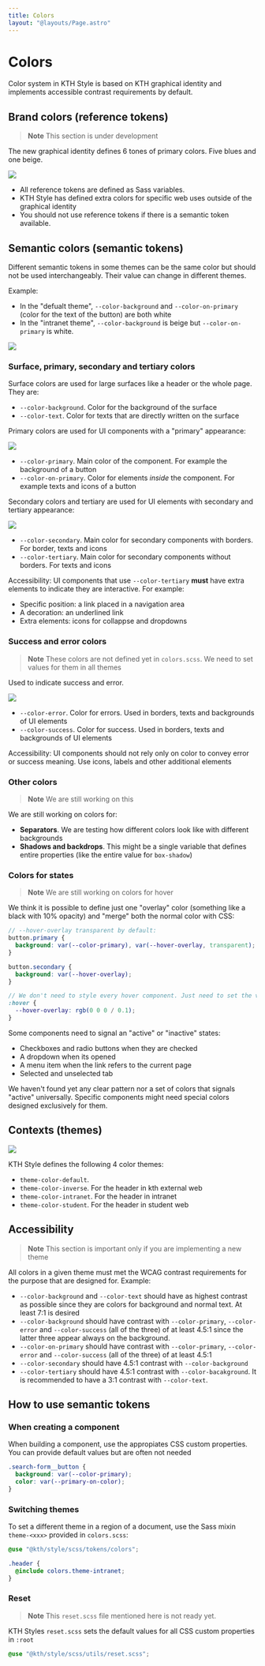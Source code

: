 ```yaml
---
title: Colors
layout: "@layouts/Page.astro"
---
```


# Colors

Color system in KTH Style is based on KTH graphical identity and implements accessible contrast requirements by default.

## Brand colors (reference tokens)

> **Note**
> This section is under development

The new graphical identity defines 6 tones of primary colors. Five blues and one beige.

![](@images/color-blues.png)

- All reference tokens are defined as Sass variables.
- KTH Style has defined extra colors for specific web uses outside of the graphical identity
- You should not use reference tokens if there is a semantic token available.

## Semantic colors (semantic tokens)

Different semantic tokens in some themes can be the same color but should not be used interchangeably. Their value can change in different themes.

Example:

- In the "defualt theme", `--color-background` and `--color-on-primary` (color for the text of the button) are both white
- In the "intranet theme", `--color-background` is beige but `--color-on-primary` is white.

![](@images/color-semantic-difference.png)

### Surface, primary, secondary and tertiary colors

Surface colors are used for large surfaces like a header or the whole page. They are:

- `--color-background`. Color for the background of the surface
- `--color-text`. Color for texts that are directly written on the surface

Primary colors are used for UI components with a "primary" appearance:

![](@images/color-primary.png)

- `--color-primary`. Main color of the component. For example the background of a button
- `--color-on-primary`. Color for elements _inside_ the component. For example texts and icons of a button

Secondary colors and tertiary are used for UI elements with secondary and tertiary appearance:

![](@images/color-secondary.png)

- `--color-secondary`. Main color for secondary components with borders. For border, texts and icons
- `--color-tertiary`. Main color for secondary components without borders. For texts and icons

Accessibility: UI components that use `--color-tertiary` **must** have extra elements to indicate they are interactive. For example:

- Specific position: a link placed in a navigation area
- A decoration: an underlined link
- Extra elements: icons for collappse and dropdowns

### Success and error colors

> **Note**
> These colors are not defined yet in `colors.scss`. We need to set values for them in all themes

Used to indicate success and error.

![](@images/color-error-success.png)

- `--color-error`. Color for errors. Used in borders, texts and backgrounds of UI elements
- `--color-success`. Color for success. Used in borders, texts and backgrounds of UI elements

Accessibility: UI components should not rely only on color to convey error or success meaning. Use icons, labels and other additional elements

### Other colors

> **Note**
> We are still working on this

We are still working on colors for:

- **Separators**. We are testing how different colors look like with different backgrounds
- **Shadows and backdrops**. This might be a single variable that defines entire properties (like the entire value for `box-shadow`)

### Colors for states

> **Note**
> We are still working on colors for hover

We think it is possible to define just one "overlay" color (something like a black with 10% opacity) and "merge" both the normal color with CSS:

```scss
// --hover-overlay transparent by default:
button.primary {
  background: var(--color-primary), var(--hover-overlay, transparent);
}

button.secondary {
  background: var(--hover-overlay);
}

// We don't need to style every hover component. Just need to set the value for the overlay and components will read the value
:hover {
  --hover-overlay: rgb(0 0 0 / 0.1);
}
```

Some components need to signal an "active" or "inactive" states:

- Checkboxes and radio buttons when they are checked
- A dropdown when its opened
- A menu item when the link refers to the current page
- Selected and unselected tab

We haven't found yet any clear pattern nor a set of colors that signals "active" universally. Specific components might need special colors designed exclusively for them.

## Contexts (themes)

![](@images/color-themes.png)

KTH Style defines the following 4 color themes:

- `theme-color-default`.
- `theme-color-inverse`. For the header in kth external web
- `theme-color-intranet`. For the header in intranet
- `theme-color-student`. For the header in student web

## Accessibility

> **Note**
> This section is important only if you are implementing a new theme

All colors in a given theme must met the WCAG contrast requirements for the purpose that are designed for. Example:

- `--color-background` and `--color-text` should have as highest contrast as possible since they are colors for background and normal text. At least 7:1 is desired
- `--color-background` should have contrast with `--color-primary`, `--color-error` and `--color-success` (all of the three) of at least 4.5:1 since the latter three appear always on the background.
- `--color-on-primary` should have contrast with `--color-primary`, `--color-error` and `--color-success` (all of the three) of at least 4.5:1
- `--color-secondary` should have 4.5:1 contrast with `--color-background`
- `--color-tertiary` should have 4.5:1 contrast with `--color-bacakground`. It is recommended to have a 3:1 contrast with `--color-text`.

## How to use semantic tokens

### When creating a component

When building a component, use the appropiates CSS custom properties. You can provide default values but are often not needed

```scss
.search-form__button {
  background: var(--color-primary);
  color: var(--primary-on-color);
}
```

### Switching themes

To set a different theme in a region of a document, use the Sass mixin `theme-<xxx>` provided in `colors.scss`:

```scss
@use "@kth/style/scss/tokens/colors";

.header {
  @include colors.theme-intranet;
}
```

### Reset

> **Note**
> This `reset.scss` file mentioned here is not ready yet.

KTH Styles `reset.scss` sets the default values for all CSS custom properties in `:root`

```scss
@use "@kth/style/scss/utils/reset.scss";
```
